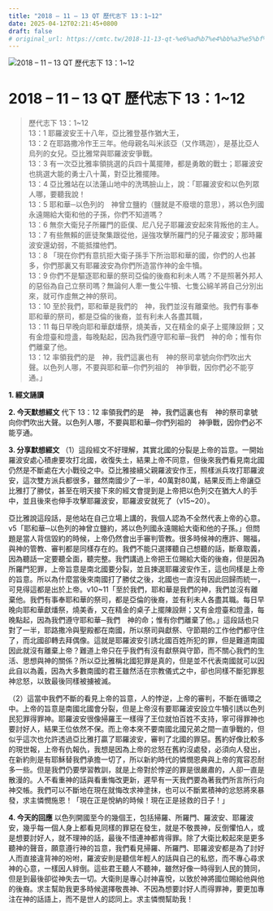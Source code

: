 ```yaml
---
title: "2018 – 11 – 13 QT 歷代志下 13：1~12"
date: 2025-04-12T02:21:45+0800
draft: false
# original_url: https://cmtc.tw/2018-11-13-qt-%e6%ad%b7%e4%bb%a3%e5%bf%97%e4%b8%8b-13%ef%bc%9a112
---
```


![2018 – 11 – 13 QT 歷代志下 13：1\~12](/images/qt.jpg   "2018 – 11 – 13 QT 歷代志下 13：1\~12")

# 2018 – 11 – 13 QT 歷代志下 13：1\~12

> 歷代志下 13：1\~12  
> 13：1 耶羅波安王十八年，亞比雅登基作猶大王，  
> 13：2 在耶路撒冷作王三年。他母親名叫米該亞（又作瑪迦），是基比亞人烏列的女兒。亞比雅常與耶羅波安爭戰。  
> 13：3 有一次亞比雅率領挑選的兵四十萬擺陣，都是勇敢的戰士；耶羅波安也挑選大能的勇士八十萬，對亞比雅擺陣。  
> 13：4 亞比雅站在以法蓮山地中的洗瑪臉山上，說：「耶羅波安和以色列眾人哪，要聽我說！  
> 13：5 耶和華─以色列的　神曾立鹽約（鹽就是不廢壞的意思），將以色列國永遠賜給大衛和他的子孫，你們不知道嗎？  
> 13：6 無奈大衛兒子所羅門的臣僕、尼八兒子耶羅波安起來背叛他的主人。  
> 13：7 有些無賴的匪徒聚集跟從他，逞強攻擊所羅門的兒子羅波安；那時羅波安還幼弱，不能抵擋他們。  
> 13：8 「現在你們有意抗拒大衛子孫手下所治耶和華的國，你們的人也甚多，你們那裏又有耶羅波安為你們所造當作神的金牛犢。  
> 13：9 你們不是驅逐耶和華的祭司亞倫的後裔和利未人嗎？不是照著外邦人的惡俗為自己立祭司嗎？無論何人牽一隻公牛犢、七隻公綿羊將自己分別出來，就可作虛無之神的祭司。  
> 13：10 至於我們，耶和華是我們的　神，我們並沒有離棄他。我們有事奉耶和華的祭司，都是亞倫的後裔，並有利未人各盡其職，  
> 13：11 每日早晚向耶和華獻燔祭，燒美香，又在精金的桌子上擺陳設餅；又有金燈臺和燈盞，每晚點起，因為我們遵守耶和華─我們　神的命；惟有你們離棄了他。  
> 13：12 率領我們的是　神，我們這裏也有　神的祭司拿號向你們吹出大聲。以色列人哪，不要與耶和華─你們列祖的　神爭戰，因你們必不能亨通。」

**1. 經文誦讀**

**2.  今天默想經文**
代下 13：12 率領我們的是　神，我們這裏也有　神的祭司拿號向你們吹出大聲。以色列人哪，不要與耶和華─你們列祖的　神爭戰，因你們必不能亨通。

**3. 分享默想經文**
（1）這段經文不好理解，其實北國的分裂是上帝的旨意。一開始羅波安處心積慮要攻打北國，收復失土，結果上帝不同意，但後來我們看見南北國仍然是不斷處在大小戰役之中。亞比雅接續父親羅波安作王，照樣派兵攻打耶羅波安，這次雙方派兵都很多，雖然南國少了一半，40萬對80萬，結果反而上帝讓亞比雅打了勝仗，甚至在明天接下來的經文會提到是上帝把以色列交在猶大人的手中，並且後來也伸手攻擊耶羅波安，耶羅波安就死了（v15\~20）。

亞比雅說這段話，是他站在自己立場上講的，我個人認為不全然代表上帝的心意。v5「耶和華─以色列的神曾立鹽約，將以色列國永遠賜給大衛和他的子孫。」但問題是當人背信毀約的時候，上帝仍然會出手審判管教。很多時候神的應許、賜福，與神的管教、審判都是同樣存在的。我們不能只選擇聽自己想聽的話，斷章取義，因為聽話一定要聽全面，聽完整。我們講過上帝把王位賜給大衛的後裔，但是因為所羅門犯罪，上帝旨意是南北國要分裂，並且揀選耶羅波安作王，這也同樣是上帝的旨意。所以為什麼當後來南國打了勝仗之後，北國也一直沒有因此回歸而統一，可見得這都是出於上帝。v10\~11「至於我們，耶和華是我們的神，我們並沒有離棄他。我們有事奉耶和華的祭司，都是亞倫的後裔，並有利未人各盡其職。每日早晚向耶和華獻燔祭，燒美香，又在精金的桌子上擺陳設餅；又有金燈臺和燈盞，每晚點起，因為我們遵守耶和華─我們　神的命；惟有你們離棄了他。」這段話也只對了一半，耶路撒冷與聖殿都在南國，所以祭司與獻祭、守節期的工作他們都守住了，而北國卻轉去拜偶像。這就是耶羅波安引誘北國百姓所犯的罪，但是難道南國因此就沒有離棄上帝？難道上帝只在乎我們有沒有獻祭與守節，而不關心我們的生活、思想與神的關係？所以亞比雅稱北國犯罪是真的，但是並不代表南國就可以因此自以為義，因為大多數南國的君王雖然活在宗教儀式之中，卻也同樣不斷犯罪惹神忿怒，以致最後同樣被擄被滅。

（2）這當中我們不斷的看見上帝的旨意，人的悖逆，上帝的審判，不斷在循環之中。上帝的旨意是南國北國會分裂，但是上帝沒有要耶羅波安設立牛犢引誘以色列民犯罪得罪神。耶羅波安很像掃羅王一樣得了王位就怕百姓不支持，寧可得罪神也要討好人，結果王位依然不保。而上帝本來不要南國北國兄弟之間一直爭戰的，但似乎這次也允許透過亞比雅打贏了耶羅波安，審判了北國的罪惡。舊約好像比較多的現世報，上帝有仇報仇，我想是因為上帝的忿怒在舊約沒處發，必須向人發出，在新約則是有耶穌替我們承擔一切了，所以新約時代的憐憫恩典與上帝的寬容忍耐多一些。但是我們仍要學習教訓，就是上帝對於悖逆的罪是很嚴肅的，人卻一直是散漫的。人不看重神的話與看重悔改更新，遲早有一天我們要為著我們所言所行向神交帳。我們可以不斷地在現在就悔改求神塗抹，也可以不斷累積神的忿怒將來暴發，求主憐憫施恩！「現在正是悅納的時候！現在正是拯救的日子！」

**4. 今天的回應**
以色列開國至今的幾個王，包括掃羅、所羅門、羅波安、耶羅波安，幾乎每一個人身上都看見同樣的罪惡在發生，就是不敬畏神，反倒懼怕人，或是想要討好人，就不理神的話，最後不惜連神都肯得罪。除了大衛比較起來是更多聽神的聲音，願意遵行神的旨意，我們看見掃羅、所羅門、耶羅波安都是為了討好人而直接違背神的吩咐，羅波安則是聽信年輕人的話與自己的私慾，而不專心尋求神的心意，一樣因人絆倒。這些君王聽人不聽神，雖然好像一時得到人民的贊同，但是到最後卻從神失去一切。大衛則是專心討神喜悅，以致於神將國位賜給他與他的後裔。求主幫助我更多時候選擇敬畏神、不因為想要討好人而得罪神，要更加專注在神的話語上，而不是世人的認同上。求主憐憫幫助我！
